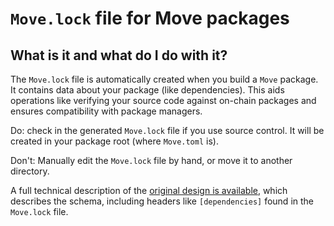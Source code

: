 # `Move.lock` file for Move packages

## What is it and what do I do with it?

The `Move.lock` file is automatically created when you build a `Move` package. It contains data about your package (like dependencies). This aids operations like verifying your source code against on-chain packages and ensures compatibility with package managers.

Do: check in the generated `Move.lock` file if you use source control. It will be created in your package root (where `Move.toml` is).

Don't: Manually edit the `Move.lock` file by hand, or move it to another directory.

A full technical description of the [original design is available](https://docs.google.com/document/d/1OV3te-SnpZv2Yxv7uxGQH6NFhE-CdqiCjB66JmYAGKs/edit#heading=h.byj11m1l42gu), which describes the schema, including headers like `[dependencies]` found in the `Move.lock` file.
